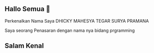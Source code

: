 ## Hallo Semua 👋

Perkenalkan Nama Saya DHICKY MAHESYA TEGAR SURYA PRAMANA

Saya seorang Penasaran dengan nama nya bidang prgramming

## Salam Kenal 

